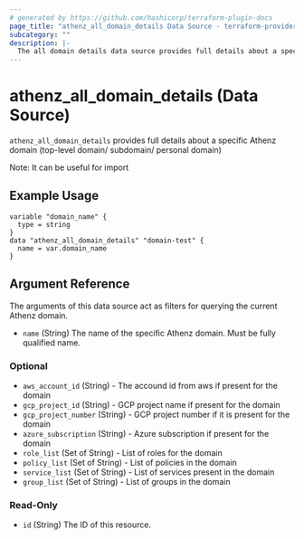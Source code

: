 ```yaml
---
# generated by https://github.com/hashicorp/terraform-plugin-docs
page_title: "athenz_all_domain_details Data Source - terraform-provider-athenz"
subcategory: ""
description: |-
  The all domain details data source provides full details about a specific Athenz domain.
---
```


# athenz_all_domain_details (Data Source)

`athenz_all_domain_details` provides full details about a specific Athenz domain (top-level domain/ subdomain/ personal domain)

Note: It can be useful for import  

## Example Usage

```hcl
variable "domain_name" {
  type = string
}
data "athenz_all_domain_details" "domain-test" {
  name = var.domain_name
}
```

## Argument Reference

The arguments of this data source act as filters for querying the current Athenz domain.

- `name` (String) The name of the specific Athenz domain. Must be fully qualified name.

### Optional

- `aws_account_id` (String) - The accound id from aws if present for the domain
- `gcp_project_id` (String) - GCP project name if present for the domain
- `gcp_project_number` (String) - GCP project number if it is present for the domain
- `azure_subscription` (String) - Azure subscription if present for the domain
- `role_list` (Set of String) - List of roles for the domain
- `policy_list` (Set of String) - List of policies in the domain
- `service_list` (Set of String) - List of services present in the domain
- `group_list` (Set of String) - List of groups in the domain

### Read-Only

- `id` (String) The ID of this resource.
